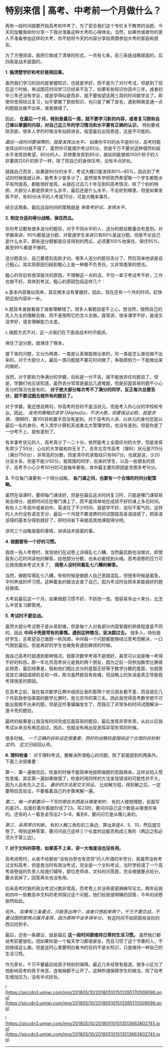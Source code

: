 # 特别来信 | 高考、中考前一个月做什么？

再有一段时间就要开始高考和中考了，为了契合我们这个专栏关于教育的话题，今天的加餐我和你分享一下我对准备这种大考的心得体会。当然，如果你或者你的家人不准备参加这样的大考，你不妨将今天的内容分享给周围参加大考的家庭和朋友。

为了方便阅读，我把它做成了清单的形式，一共有七条，前三条是战略层面的，后四条是战术层面的。

 **1. 搞清楚学好和考好是两回事。**

虽然我们学习的目的是掌握知识，也就是学好，而不是为了对付考试，但是到了现在这个时候，再试图花时间学习已经来不及了。如果有些知识你高中三年，或者初中三年还没有学会，或是学得似是而非，就不要指望这两三周的时间能学会了。即使你觉得经过复习，似乎掌握了那些知识，也只是了解了皮毛，遇到稍微变通一点的题就会做不出来，或者做错了。

因此， **在最后一个月，特别是最后一周，就不要学习新的内容，或者复习那些自己难以掌握的内容，对自己这三年的学习情况和水平要有正确的认识，** 特别要戒除贪欲。很多人学的时候没有钻研进去，指望最后出现奇迹，这是不可能的。

 *最后一段时间要保障的，就是发挥出水平。* 如果你平时的水平是80分，高考时能发挥出80分就不错了，虽然你可能偶尔考过85分，但是千万不要对这种偶然的超水平发挥抱希望。80分的人，非想要发挥到85分，就如同能够挑100斤担子的人非要挑120斤的担子一样，除了把自己的身体压垮，没有半点好处。

就我自己而言，如果是90分的水平，考试大概只能发挥80%~85%，因此到了考试的时候我就认命，能考多少是多少了。虽然很多学校依然希望每一个学生都能水平有所提高，都能很好发挥。从我在过去几十年见到的高考情况，除了个别的特例，大部分人都是原来什么水平，最后还是什么水平，不会好到哪里。但是如果发挥不好，有80分水平的人考成70分，可是大概率事件。

结合这两条，最后这段时间的策略就是 *争取考好试，发挥水平。*

 **2. 制定合适的得分战略，保住西瓜。**

任何考试都有很多送分的题目，对于不同水平的人，送分的题目数量会有差别。对学霸来讲，90%都是送分题，对普通学生来讲只有60%是送分题。但是不论自己是什么水平，那些送分题都是应该得到的西瓜，必须要100%地保住。保住95%，甚至99%都是不够的。

送分题丢分，自己要感到丢脸才对。很多人送分的题目丢分了，然后简单地讲是自己粗心。其实将原因归结到粗心上是一种极不负责任，又非常愚笨的想法。

粗心的背后有很深层次的原因，不理解这一点的话，不仅一辈子考试考不好，工作也做不好。具体到考试，粗心的原因包括这样几个：

a.基本内容看似简单，其实根本没有掌握好。因此，现在还有一个月的时间，赶快把这些内容补一补。

b.题目本身就看错了或者理解错了。很多人看题目是不上心，想当然，按照自己的先入为主的理解去做，而不是按照它的含义去做。我常讲，很多课学不好，是语文没学好，语言理解能力太差。

c.做题方式不对，这一点我们在下面讲战术时仔细讲。

保住了送分题，就保住了根本。

接下来的问题，又分为两类，一类是认真做能做出来的，另一类是怎么做也做不出来的。对于大部分人，最后一类问题就不要花时间做了，争取把努力一下能做出来的做好。

当然，对于那些力争满分的学霸，目标是一分不丢，就不能放弃任何题目了。但是，学霸们也应该知道，虽然丢分常常是最后几道难题，但是前面容易的题不小心丢分的情况也是有的。 **对于绝大部分每次考不了满分的同学，反正每次总要丢分，就不要试图去做所有的题目了。**

对于学霸，我还想说两句，你高考的目的不是当状元，而是考入你心仪的学校和专业。因此， *高考的策略应该学习AlphaGo，不求大胜，但要保证必胜，就是求稳。* 围棋时，赢100目和赢半目没有差别。对于高考的人讲，以状元的身份还是以最后一名的身份，考入清华计算机系或者北大管理学院，也没有差别。但是你差了一分考不上，就有差别了。

有本事考状元的人，高考真少了一二十分，依然能考上全国任何的大学，但是发挥失常少了50分，心仪的大学就和你无关了。去年北京市高考（理科）状元是705分（满分750分），非常高的分数，但是清华的录取线只有667分。也就是说，少20分没关系，但是不能少50分。我周围的同学，后来的学生，以及一些朋友的孩子，高考不小心少考50分的可是每年都有，其中最主要的原因是贪图多考10分。

 **3.** 不仅每门课要有一个得分战略， **各门课之间，也要有一个合理的时间分配策略。**

虽然在读课时，要把每门课读好，但是在最后这点时间复习时，只能是哪门课容易突击得分，就把时间花在哪门课上了，而不是简单地在成绩不好的课上多花时间。有些人三年高中或者初中，英语花了不少时间，就是学不好。说句不客气的，这样的人大约没有语言天分，最后一个月就不要浪费时间试图提高英语成绩了，把英语该得的基本分得到就好了，把时间省下来提高其他课程得分吧。

讲完三个战略层面的事情，讲讲战术层面的事。

 **4. 做题要有一个好的习惯。**

我改一些人考卷时，发现他们在试卷上涂得乱七八糟，当然最后题也没做对。即使我有心花时间读他的解答，给他部分分数，也未必能找到头绪。高考阅卷的压力可比我改期末考试大多了， **阅卷人没时间看乱七八糟的解答。**

当然，做题写得乱七八糟，有些时候是做题人自己思路混乱，但很多时候是着急，平时养成的坏习惯。这种着急的做法会害了自己，因为考试时会把本来能做好的题目做错。

大考前最后这一个月，如果做题习惯不好，不妨改一改。很容易多出十来分，比怎么辛苦复习都管用。

 **5. 考试时不要恋战。**

虽然大部分考试卷子是从易到难，但是每个人对各部分内容掌握的熟练程度是不同的，因此 **中间卡壳是常有的事情。遇到这种情况，坚决跳过去。** 很多人，特别是好学生，总希望自己做题一帆风顺，中间每一个问题都能够经过思考而解决，一口气做到最后。但是再好的学生也难免有遇到麻烦的时候。

我自己高考时就遇到那种情况，我那次数学考得不是很好，甚至可以说是唯一考得不好的科目。那一年北京高考状元是我的两个朋友，因为之前一同参加数学比赛彼此熟悉，最后结果是，我和他们相比总分的差距正好等于数学分数的差距，也就是说其它课程成绩的总和一样。那次虽然题目有些难，但战略上的失误是真正导致我考得很差的原因。

在高考之前，我在每次数学比赛中成绩比我的那两个状元朋友都不差，而且就在几个月前我参加美国的数学比赛时，是北京市的第三名，因此我觉得高考数学题不可能出我做不出来的题。但是这件事偏偏发生了，而我花了非常多的时间试图解决一道卡壳的题目。

最终的结果是让我没有时间完成后面容易的题目，最后发挥非常失常。从此以后我考试从来没有再恋战过。因此，也就没有再出现发挥非常失常的时候。

很多时候， *一个正确的目标设定很重要，而好的战略则是围绕这个合理的目标制定的。* 这又归结回认命。

 **6. 理科检查：** 对于理科考试，要解决所谓粗心的问题，除了前面提到的两条外。下面三点很重要：

第一、第一遍做完后，检查的时候不能简单地按照做题的思路再来，这样会陷入惯性思维。其实第一遍如果做错了，检查时用同样的方法发现错误的可能性并不大，因为人会有先入之见。 *最好的方法是交叉验证。* 比如解方程，得到解之后，一定要带回去验证，不要看着自己的步骤再解一遍。

 *第二、每一步都要问一下写的那些东西是从哪里来的，* 有的人做物理题，前面写的是25，后面抄着抄着就抄成了23。写23时，要问问自己这个数是从哪里抄来的。还有的人一着急会写出2+3=8，看到8，要问问它是从哪儿来的。

 *第三、采用常识判断。* 有的人解三角形的三条边，算出来是4、5、10，然后就交卷了。得到这种答案，要问问自己这样三个长度的边能否构成三角形（两边之和必须大于第三边）。

 **7. 对于文科的答卷，如果答不上来，讲一大堆废话也没有用。**

高考阅卷时，从来不给那些“没有功劳也有苦劳”的人所谓的辛苦分，我虽然没有考过文科高考，但是我当时有政治考试，完全是一个文科考试，当时学校请了一个高考阅卷组的负责人给我们辅导，那位老师讲，文科的问答题，完全根据要点给分，要点丢掉了，回答再长也没有用。

后来高考时我的政治考试分数非常高，而考卷上并没有密密麻麻写论文。两年前我和四中一些教高中文科的老师探讨这个问题，他们给我很明确的回答，今年的阅卷依然如此。

另外， *如果有三条要点，只能答出两个，或者只想起来两个，千万不要恋战，不要试图把那两点展开发挥，因为那样不会多得半分。* 有这时间不如把那些该捡的西瓜捡到手。

最后，还有一条建议，就是最后 **这一段时间要维持日常的生活习惯。** 虽然我们都说考前要放松，但如果你是一个每天学习都很紧张，而且习惯了这个节奏的人，不妨继续这么做。但是这时心里要明白看书的目的不是长知识，只是维持一种自己的生活习惯。

作为家长，千万不要最后给孩子特别的保障。最近几年经常有报道，很多小区为了怕影响高考的孩子休息，连电梯都不让开了。这种所谓保障学生的做法，除了给考生增加压力，没有半点好处。

![https://piccdn3.umiwi.com/img/201805/10/201805101513395170509096.png](https://piccdn3.umiwi.com/img/201805/10/201805101513395170509096.png)

![https://piccdn3.umiwi.com/img/201805/10/201805101513513663802745.jpg](https://piccdn3.umiwi.com/img/201805/10/201805101513513663802745.jpg)

---
